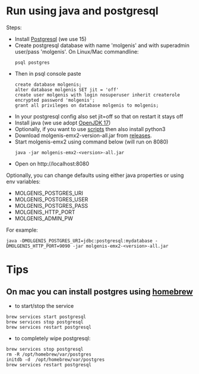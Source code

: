 # Run using java and postgresql

Steps:

* Install [Postgresql](https://www.postgresql.org/download/) (we use 15)
* Create postgresql database with name 'molgenis' and with superadmin user/pass 'molgenis'. On Linux/Mac commandline:
    ```console
    psql postgres
    ```
* Then in psql console paste
    ```console
    create database molgenis;
    alter database molgenis SET jit = 'off'
    create user molgenis with login nosuperuser inherit createrole encrypted password 'molgenis';
    grant all privileges on database molgenis to molgenis;
    ```
* In your postgresql config also set jit=off so that on restart it stays off
* Install java (we use adopt [OpenJDK 17](https://adoptium.net/))
* Optionally, if you want to use [scripts](use_scripts_jobs.md) then also install python3
* Download molgenis-emx2-version-all.jar from [releases](https://github.com/molgenis/molgenis-emx2/releases).
* Start molgenis-emx2 using command below (will run on 8080)
    ```console
    java -jar molgenis-emx2-<version>-all.jar
    ```
* Open on http://localhost:8080

Optionally, you can change defaults using either java properties or using env variables:

* MOLGENIS_POSTGRES_URI
* MOLGENIS_POSTGRES_USER
* MOLGENIS_POSTGRES_PASS
* MOLGENIS_HTTP_PORT
* MOLGENIS_ADMIN_PW

For example:

```console
java -DMOLGENIS_POSTGRES_URI=jdbc:postgresql:mydatabase -DMOLGENIS_HTTP_PORT=9090 -jar molgenis-emx2-<version>-all.jar
```

# Tips

## On mac you can install postgres using [homebrew](https://formulae.brew.sh/formula/postgresql)

* to start/stop the service

```shell
brew services start postgresql
brew services stop postgresql
brew services restart postgresql
```

* to completely wipe postgresql:

```
brew services stop postgresql
rm -R /opt/homebrew/var/postgres
initdb -d  /opt/homebrew/var/postgres
brew services restart postgresql 
```
